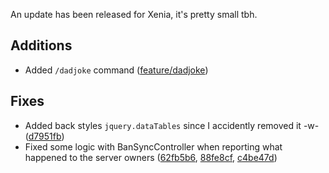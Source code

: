 An update has been released for Xenia, it's pretty small tbh.

## Additions
- Added `/dadjoke` command ([feature/dadjoke](https://github.com/ktwrd/XeniaBot/commit/4546792edf1502c4bfb948d9163e9c235ff5bbb4))

## Fixes
- Added back styles `jquery.dataTables` since I accidently removed it -w- ([d7951fb](https://github.com/ktwrd/XeniaBot/commit/d7951fbdf033932b7df2c3557d851eb5140ab87f))
- Fixed some logic with BanSyncController when reporting what happened to the server owners ([62fb5b6](https://github.com/ktwrd/XeniaBot/commit/62fb5b60f545ad1ffe7ef5638354728303194fb9), [88fe8cf](https://github.com/ktwrd/XeniaBot/commit/88fe8cfe2ea309a8561c7dc8cd8f8a75c4808b20), [c4be47d](https://github.com/ktwrd/XeniaBot/commit/c4be47de2533abdfe9b97e3a1abce3bff815832e))